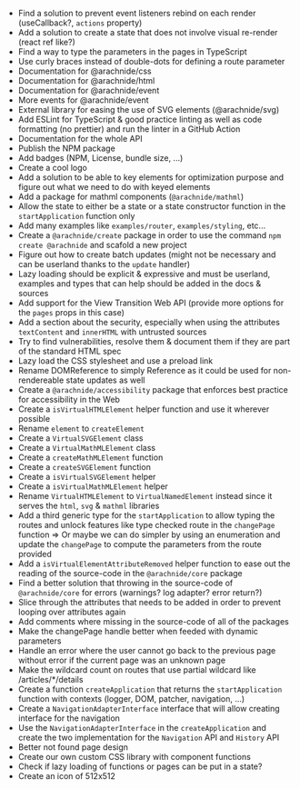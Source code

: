 - Find a solution to prevent event listeners rebind on each render (useCallback?, `actions` property)
- Add a solution to create a state that does not involve visual re-render (react ref like?)
- Find a way to type the parameters in the pages in TypeScript
- Use curly braces instead of double-dots for defining a route parameter
- Documentation for @arachnide/css
- Documentation for @arachnide/html
- Documentation for @arachnide/event
- More events for @arachnide/event
- External library for easing the use of SVG elements (@arachnide/svg)
- Add ESLint for TypeScript & good practice linting as well as code formatting (no prettier) and run the linter in a GitHub Action
- Documentation for the whole API
- Publish the NPM package
- Add badges (NPM, License, bundle size, ...)
- Create a cool logo
- Add a solution to be able to key elements for optimization purpose and figure out what we need to do with keyed elements
- Add a package for mathml components (`@arachnide/mathml`)
- Allow the state to either be a state or a state constructor function in the `startApplication` function only
- Add many examples like `examples/router`, `examples/styling`, etc...
- Create a `@arachnide/create` package in order to use the command `npm create @arachnide` and scafold a new project
- Figure out how to create batch updates (might not be necessary and can be userland thanks to the `update` handler)
- Lazy loading should be explicit & expressive and must be userland, examples and types that can help should be added in the docs & sources
- Add support for the View Transition Web API (provide more options for the `pages` props in this case)
- Add a section about the security, especially when using the attributes `textContent` and `innerHTML` with untrusted sources
- Try to find vulnerabilities, resolve them & document them if they are part of the standard HTML spec
- Lazy load the CSS stylesheet and use a preload link
- Rename DOMReference to simply Reference as it could be used for non-rendereable state updates as well
- Create a `@arachnide/accessibility` package that enforces best practice for accessibility in the Web
- Create a `isVirtualHTMLElement` helper function and use it wherever possible
- Rename `element` to `createElement`
- Create a `VirtualSVGElement` class
- Create a `VirtualMathMLElement` class
- Create a `createMathMLElement` function
- Create a `createSVGElement` function
- Create a `isVirtualSVGElement` helper
- Create a `isVirtualMathMLElement` helper
- Rename `VirtualHTMLElement` to `VirtualNamedElement` instead since it serves the `html`, `svg` & `mathml` libraries
- Add a third generic type for the `startApplication` to allow typing the routes and unlock features like type checked route in the `changePage` function => Or maybe we can do simpler by using an enumeration and update the `changePage` to compute the parameters from the route provided
- Add a `isVirtualElementAttributeRemoved` helper function to ease out the reading of the source-code in the `@arachnide/core` package
- Find a better solution that throwing in the source-code of `@arachnide/core` for errors (warnings? log adapter? error return?)
- Slice through the attributes that needs to be added in order to prevent looping over attributes again
- Add comments where missing in the source-code of all of the packages
- Make the changePage handle better when feeded with dynamic parameters
- Handle an error where the user cannot go back to the previous page without error if the current page was an unknown page
- Make the wildcard count on routes that use partial wildcard like /articles/*/details
- Create a function `createApplication` that returns the `startApplication` function with contexts (logger, DOM, patcher, navigation, ...)
- Create a `NavigationAdapterInterface` interface that will allow creating interface for the navigation
- Use the `NavigationAdapterInterface` in the `createApplication` and create the two implementation for the `Navigation` API and `History` API
- Better not found page design
- Create our own custom CSS library with component functions
- Check if lazy loading of functions or pages can be put in a state?
- Create an icon of 512x512
